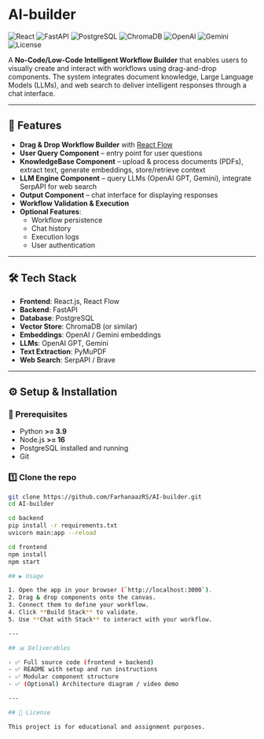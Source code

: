 # AI-builder

![React](https://img.shields.io/badge/Frontend-React.js-61DAFB?logo=react&logoColor=white)
![FastAPI](https://img.shields.io/badge/Backend-FastAPI-009688?logo=fastapi&logoColor=white)
![PostgreSQL](https://img.shields.io/badge/Database-PostgreSQL-336791?logo=postgresql&logoColor=white)
![ChromaDB](https://img.shields.io/badge/VectorDB-ChromaDB-purple)
![OpenAI](https://img.shields.io/badge/LLM-OpenAI-412991?logo=openai&logoColor=white)
![Gemini](https://img.shields.io/badge/LLM-Gemini-4285F4?logo=google&logoColor=white)
![License](https://img.shields.io/badge/License-Educational-blue)

A **No-Code/Low-Code Intelligent Workflow Builder** that enables users to visually create and interact with workflows using drag-and-drop components. The system integrates document knowledge, Large Language Models (LLMs), and web search to deliver intelligent responses through a chat interface.

---

## 🚀 Features
- **Drag & Drop Workflow Builder** with [React Flow](https://reactflow.dev/)
- **User Query Component** – entry point for user questions
- **KnowledgeBase Component** – upload & process documents (PDFs), extract text, generate embeddings, store/retrieve context
- **LLM Engine Component** – query LLMs (OpenAI GPT, Gemini), integrate SerpAPI for web search
- **Output Component** – chat interface for displaying responses
- **Workflow Validation & Execution**
- **Optional Features**:
  - Workflow persistence
  - Chat history
  - Execution logs
  - User authentication

---

## 🛠️ Tech Stack
- **Frontend**: React.js, React Flow  
- **Backend**: FastAPI  
- **Database**: PostgreSQL  
- **Vector Store**: ChromaDB (or similar)  
- **Embeddings**: OpenAI / Gemini embeddings  
- **LLMs**: OpenAI GPT, Gemini  
- **Text Extraction**: PyMuPDF  
- **Web Search**: SerpAPI / Brave  

---

## ⚙️ Setup & Installation

### 🔑 Prerequisites
- Python **>= 3.9**
- Node.js **>= 16**
- PostgreSQL installed and running
- Git

### 1️⃣ Clone the repo
```bash
git clone https://github.com/FarhanaazRS/AI-builder.git
cd AI-builder

cd backend
pip install -r requirements.txt
uvicorn main:app --reload

cd frontend
npm install
npm start

## ▶️ Usage

1. Open the app in your browser (`http://localhost:3000`).  
2. Drag & drop components onto the canvas.  
3. Connect them to define your workflow.  
4. Click **Build Stack** to validate.  
5. Use **Chat with Stack** to interact with your workflow.  

---

## 📊 Deliverables

- ✅ Full source code (frontend + backend)  
- ✅ README with setup and run instructions  
- ✅ Modular component structure  
- ✅ (Optional) Architecture diagram / video demo  

---

## 📝 License

This project is for educational and assignment purposes.  
